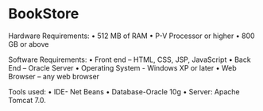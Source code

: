 # BookStore
Hardware Requirements:
•	512 MB of RAM
•	P-V Processor or higher
•	800 GB or above

Software Requirements:
•	Front end – HTML, CSS,  JSP, JavaScript
•	Back End – Oracle Server 
•	Operating System - Windows XP or later
•	Web Browser – any web browser 

Tools used:
•	IDE- Net Beans 
•	Database-Oracle 10g 
•	Server: Apache Tomcat 7.0.
